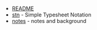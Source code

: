 
+ [README](index.html)
+ [stn](stn.html) - Simple Typesheet Notation
+ [notes](notes.html) - notes and background


